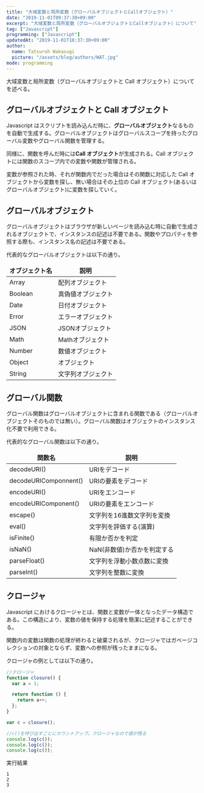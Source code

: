 ```yaml
---
title: "大域変数と局所変数（グローバルオブジェクトとCallオブジェクト）"
date: "2019-11-01T09:37:30+09:00"
excerpt: "大域変数と局所変数（グローバルオブジェクトとCallオブジェクト）について"
tag: ["Javascript"]
programming: ["Javascript"]
updatedAt: "2019-11-01T10:37:30+09:00"
author:
  name: Tatsuroh Wakasugi
  picture: "/assets/blog/authors/WAT.jpg"
mode: programming
---
```


大域変数と局所変数（グローバルオブジェクトと Call オブジェクト）についてを述べる。

<div class="note_content_by_programming_language" id="note_content_Javascript">

## グローバルオブジェクトと Call オブジェクト

Javascript はスクリプトを読み込んだ時に、**グローバルオブジェクト**なるものを自動で生成する。グローバルオブジェクトはグローバルスコープを持ったグローバル変数やグローバル関数を管理する。

同様に、関数を呼んだ時には**Call オブジェクト**が生成される。Call オブジェクトには関数のスコープ内での変数や関数が管理される。

変数が参照された時、それが関数内でだった場合はその関数に対応した Call オブジェクトから変数を探し、無い場合はその上位の Call オブジェクト(あるいはグローバルオブジェクト)に変数を探していく。

## グローバルオブジェクト

グローバルオブジェクトはブラウザが新しいページを読み込む時に自動で生成されるオブジェクトで、インスタンスの記述は不要である。関数やプロパティを参照する際も、インスタンス名の記述は不要である。

代表的なグローバルオブジェクトは以下の通り。

<table style="border:none;">
    <thead>
        <th style="border:none;">オブジェクト名</th>
        <th style="border:none;">説明</th>
    </thead>
    <tr>
        <td style="border:none;">Array</td>
        <td style="border:none;">配列オブジェクト</td>
    </tr>
    <tr>
        <td style="border:none;">Boolean</td>
        <td style="border:none;">真偽値オブジェクト</td>
    </tr>
    <tr>
        <td style="border:none;">Date</td>
        <td style="border:none;">日付オブジェクト</td>
    </tr>
    <tr>
        <td style="border:none;">Error</td>
        <td style="border:none;">エラーオブジェクト</td>
    </tr>
    <tr>
        <td style="border:none;">JSON</td>
        <td style="border:none;">JSONオブジェクト</td>
    </tr>
    <tr>
        <td style="border:none;">Math</td>
        <td style="border:none;">Mathオブジェクト</td>
    </tr>
    <tr>
        <td style="border:none;">Number</td>
        <td style="border:none;">数値オブジェクト</td>
    </tr>
    <tr>
        <td style="border:none;">Object</td>
        <td style="border:none;">オブジェクト</td>
    </tr>
    <tr>
        <td style="border:none;">String</td>
        <td style="border:none;">文字列オブジェクト</td>
    </tr>
</table>

## グローバル関数

グローバル関数はグローバルオブジェクトに含まれる関数である（グローバルオブジェクトそのものでは無い）。グローバル関数はオブジェクトのインスタンス化不要で利用できる。

代表的なグローバル関数は以下の通り。

<table style="border:none;">
    <thead>
        <th style="border:none;">関数名</th>
        <th style="border:none;">説明</th>
    </thead>
    <tr>
        <td style="border:none;">decodeURI()</td>
        <td style="border:none;">URIをデコード</td>
    </tr>
    <tr>
        <td style="border:none;">decodeURIComponnent()</td>
        <td style="border:none;">URIの要素をデコード</td>
    </tr>
    <tr>
        <td style="border:none;">encodeURI()</td>
        <td style="border:none;">URIをエンコード</td>
    </tr>
    <tr>
        <td style="border:none;">encodeURIComponent()</td>
        <td style="border:none;">URIの要素をエンコード</td>
    </tr>
    <tr>
        <td style="border:none;">escape()</td>
        <td style="border:none;">文字列を16進数文字列を変換</td>
    </tr>
    <tr>
        <td style="border:none;">eval()</td>
        <td style="border:none;">文字列を評価する(演算)</td>
    </tr>
    <tr>
        <td style="border:none;">isFinite()</td>
        <td style="border:none;">有限か否かを判定</td>
    </tr>
    <tr>
        <td style="border:none;">isNaN()</td>
        <td style="border:none;">NaN(非数値)か否かを判定する</td>
    </tr>
    <tr>
        <td style="border:none;">parseFloat()</td>
        <td style="border:none;">文字列を浮動小数点数に変換</td>
    </tr>
    <tr>
        <td style="border:none;">parseInt()</td>
        <td style="border:none;">文字列を整数に変換</td>
    </tr>
</table>

## クロージャ

Javascript におけるクロージャとは、関数と変数が一体となったデータ構造である。この構造により、変数の値を保持する処理を簡潔に記述することができる。

関数内の変数は関数の処理が終わると破棄されるが、クロージャではガベージコレクションの対象とならず、変数への参照が残ったままになる。

クロージャの例としては以下の通り。

```javascript
//クロージャ
function closure() {
  var a = 1;

  return function () {
    return a++;
  };
}

var c = closure();

//c()を呼び出すごとにカウントアップ。クロージャなので値が残る
console.log(c());
console.log(c());
console.log(c());
```

実行結果

```
1
2
3
```

</div>
